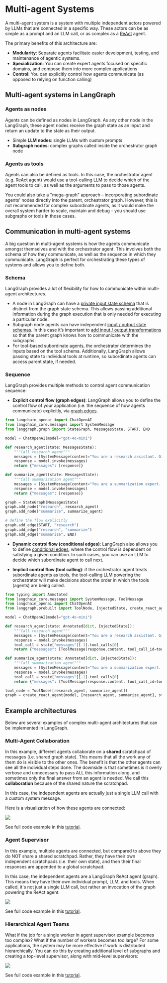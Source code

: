 # Multi-agent Systems

A multi-agent system is a system with multiple independent actors powered by LLMs that are connected in a specific way. These actors can be as simple as a prompt and an LLM call, or as complex as a [ReAct](./agentic_concepts.md#react-agent) agent.

The primary benefits of this architecture are:

* **Modularity**: Separate agents facilitate easier development, testing, and maintenance of agentic systems.
* **Specialization**: You can create expert agents focused on specific domains, and compose them into more complex applications
* **Control**: You can explicitly control how agents communicate (as opposed to relying on function calling)

## Multi-agent systems in LangGraph

### Agents as nodes

Agents can be defined as nodes in LangGraph. As any other node in the LangGraph, these agent nodes receive the graph state as an input and return an update to the state as their output.

* Simple **LLM nodes**: single LLMs with custom prompts
* **Subgraph nodes**: complex graphs called inside the orchestrator graph node

### Agents as tools

Agents can also be defined as tools. In this case, the orchestrator agent (e.g. ReAct agent) would use a tool-calling LLM to decide which of the agent tools to call, as well as the arguments to pass to those agents.

You could also take a "mega-graph" approach – incorporating subordinate agents' nodes directly into the parent, orchestrator graph. However, this is not recommended for complex subordinate agents, as it would make the overall system harder to scale, maintain and debug – you should use subgraphs or tools in those cases.

## Communication in multi-agent systems

A big question in multi-agent systems is how the agents communicate amongst themselves and with the orchestrator agent. This involves both the schema of how they communicate, as well as the sequence in which they communicate. LangGraph is perfect for orchestrating these types of systems and allows you to define both.

### Schema

LangGraph provides a lot of flexibility for how to communicate within multi-agent architectures.

* A node in LangGraph can have a [private input state schema](https://langchain-ai.github.io/langgraph/how-tos/pass_private_state/) that is distinct from the graph state schema. This allows passing additional information during the graph execution that is only needed for executing a particular node.
* Subgraph node agents can have independent [input / output state schemas](https://langchain-ai.github.io/langgraph/how-tos/input_output_schema/). In this case it’s important to [add input / output transformations](https://langchain-ai.github.io/langgraph/how-tos/subgraph-transform-state/) so that the parent graph knows how to communicate with the subgraphs.
* For tool-based subordinate agents, the orchestrator determines the inputs based on the tool schema. Additionally, LangGraph allows passing state to individual tools at runtime, so subordinate agents can access parent state, if needed.

### Sequence

LangGraph provides multiple methods to control agent communication sequence:

* **Explicit control flow (graph edges)**: LangGraph allows you to define the control flow of your application (i.e. the sequence of how agents communicate) explicitly, via [graph edges](./low_level.md#edges).

```python
from langchain_openai import ChatOpenAI
from langchain_core.messages import SystemMessage
from langgraph.graph import StateGraph, MessagesState, START, END

model = ChatOpenAI(model="gpt-4o-mini")

def research_agent(state: MessagesState):
    """Call research agent"""
    messages = [SystemMessage(content="You are a research assistant. Given a topic, provide key facts and information.")] + state["messages"]
    response = model.invoke(messages)
    return {"messages": [response]}

def summarize_agent(state: MessagesState):
    """Call summarization agent"""
    messages = [SystemMessage(content="You are a summarization expert. Condense the given information into a brief summary.")] + state["messages"]
    response = model.invoke(messages)
    return {"messages": [response]}

graph = StateGraph(MessagesState)
graph.add_node("research", research_agent)
graph.add_node("summarize", summarize_agent)

# define the flow explicitly
graph.add_edge(START, "research")
graph.add_edge("research", "summarize")
graph.add_edge("summarize", END)
```

* **Dynamic control flow (conditional edges)**: LangGraph also allows you to define [conditional edges](./low_level.md#conditional-edges), where the control flow is dependent on satisfying a given condition. In such cases, you can use an LLM to decide which subordinate agent to call next.


* **Implicit control flow (tool calling)**: if the orchestrator agent treats subordinate agents as tools, the tool-calling LLM powering the orchestrator will make decisions about the order in which the tools (agents) are being called.

```python
from typing import Annotated
from langchain_core.messages import SystemMessage, ToolMessage
from langchain_openai import ChatOpenAI
from langgraph.prebuilt import ToolNode, InjectedState, create_react_agent

model = ChatOpenAI(model="gpt-4o-mini")

def research_agent(state: Annotated[dict, InjectedState]):
    """Call research agent"""
    messages = [SystemMessage(content="You are a research assistant. Given a topic, provide key facts and information.")] + state["messages"][:-1]
    response = model.invoke(messages)
    tool_call = state["messages"][-1].tool_calls[0]
    return {"messages": [ToolMessage(response.content, tool_call_id=tool_call["id"])]}

def summarize_agent(state: Annotated[dict, InjectedState]):
    """Call summarization agent"""
    messages = [SystemMessage(content="You are a summarization expert. Condense the given information into a brief summary.")] + state["messages"][:-1]
    response = model.invoke(messages)
    tool_call = state["messages"][-1].tool_calls[0]
    return {"messages": [ToolMessage(response.content, tool_call_id=tool_call["id"])]}

tool_node = ToolNode([research_agent, summarize_agent])
graph = create_react_agent(model, [research_agent, summarize_agent], state_modifier="First research and then summarize information on a given topic.")
```

## Example architectures

Below are several examples of complex multi-agent architectures that can be implemented in LangGraph.

### Multi-Agent Collaboration

In this example, different agents collaborate on a **shared** scratchpad of messages (i.e. shared graph state). This means that all the work any of them do is visible to the other ones. The benefit is that the other agents can see all the individual steps done. The downside is that sometimes is it overly verbose and unnecessary to pass ALL this information along, and sometimes only the final answer from an agent is needed. We call this **collaboration** because of the shared nature the scratchpad.

In this case, the independent agents are actually just a single LLM call with a custom system message.

Here is a visualization of how these agents are connected:

![](./img/multi_agent/collaboration.png)

See full code example in this [tutorial](https://langchain-ai.github.io/langgraph/tutorials/multi_agent/multi-agent-collaboration/).

### Agent Supervisor

In this example, multiple agents are connected, but compared to above they do NOT share a shared scratchpad. Rather, they have their own independent scratchpads (i.e. their own state), and then their final responses are appended to a global scratchpad.

In this case, the independent agents are a LangGraph ReAct agent (graph). This means they have their own individual prompt, LLM, and tools. When called, it's not just a single LLM call, but rather an invocation of the graph powering the ReAct agent.

![](./img/multi_agent/supervisor.png)

See full code example in this [tutorial](https://langchain-ai.github.io/langgraph/tutorials/multi_agent/agent_supervisor/).

### Hierarchical Agent Teams

What if the job for a single worker in agent supervisor example becomes too complex? What if the number of workers becomes too large? For some applications, the system may be more effective if work is distributed hierarchically. You can do this by creating additional level of subgraphs and creating a top-level supervisor, along with mid-level supervisors:

![](./img/multi_agent/hierarchical.png)

See full code example in this [tutorial](https://langchain-ai.github.io/langgraph/tutorials/multi_agent/hierarchical_agent_teams/).